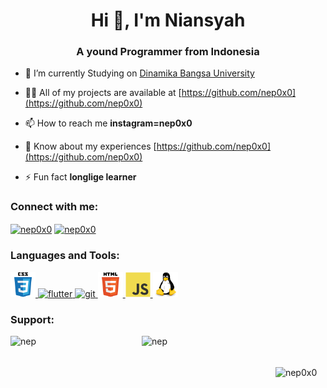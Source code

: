 <h1 align="center">Hi 👋, I'm Niansyah</h1>
<h3 align="center">A yound Programmer from Indonesia</h3>

- 🔭 I’m currently Studying on [Dinamika Bangsa University](unama.ac.id)

- 👨‍💻 All of my projects are available at [https://github.com/nep0x0](https://github.com/nep0x0)

- 📫 How to reach me **instagram=nep0x0**

- 📄 Know about my experiences [https://github.com/nep0x0](https://github.com/nep0x0)

- ⚡ Fun fact **longlige learner**

<h3 align="left">Connect with me:</h3>
<p align="left">
<!-- <a href="https://twitter.com/nep0x0" target="blank"><img align="center" src="https://raw.githubusercontent.com/rahuldkjain/github-profile-readme-generator/master/src/images/icons/Social/twitter.svg" alt="nep0x0" height="30" width="40" /></a> -->
<a href="https://www.linkedin.com/in/niansyah-eko-putra-5b83101a5/" target="blank"><img align="center" src="https://raw.githubusercontent.com/rahuldkjain/github-profile-readme-generator/master/src/images/icons/Social/linked-in-alt.svg" alt="nep0x0" height="30" width="40" /></a>
<a href="https://instagram.com/nep0x0" target="blank"><img align="center" src="https://raw.githubusercontent.com/rahuldkjain/github-profile-readme-generator/master/src/images/icons/Social/instagram.svg" alt="nep0x0" height="30" width="40" /></a>
<!-- <a href="https://www.youtube.com/c/nep0x0" target="blank"><img align="center" src="https://raw.githubusercontent.com/rahuldkjain/github-profile-readme-generator/master/src/images/icons/Social/youtube.svg" alt="nep0x0" height="30" width="40" /></a>
</p> -->

<h3 align="left">Languages and Tools:</h3>
<p align="left"> <a href="https://www.w3schools.com/css/" target="_blank" rel="noreferrer"> <img src="https://raw.githubusercontent.com/devicons/devicon/master/icons/css3/css3-original-wordmark.svg" alt="css3" width="40" height="40"/> </a> <a href="https://flutter.dev" target="_blank" rel="noreferrer"> <img src="https://www.vectorlogo.zone/logos/flutterio/flutterio-icon.svg" alt="flutter" width="40" height="40"/> </a> <a href="https://git-scm.com/" target="_blank" rel="noreferrer"> <img src="https://www.vectorlogo.zone/logos/git-scm/git-scm-icon.svg" alt="git" width="40" height="40"/> </a> <a href="https://www.w3.org/html/" target="_blank" rel="noreferrer"> <img src="https://raw.githubusercontent.com/devicons/devicon/master/icons/html5/html5-original-wordmark.svg" alt="html5" width="40" height="40"/> </a> <a href="https://developer.mozilla.org/en-US/docs/Web/JavaScript" target="_blank" rel="noreferrer"> <img src="https://raw.githubusercontent.com/devicons/devicon/master/icons/javascript/javascript-original.svg" alt="javascript" width="40" height="40"/> </a> <a href="https://www.linux.org/" target="_blank" rel="noreferrer"> <img src="https://raw.githubusercontent.com/devicons/devicon/master/icons/linux/linux-original.svg" alt="linux" width="40" height="40"/> </a> </p>

<h3 align="left">Support:</h3>
<p><a href="https://www.buymeacoffee.com/nep"> <img align="left" src="https://cdn.buymeacoffee.com/buttons/v2/default-yellow.png" height="50" width="210" alt="nep" /></a><a href="https://ko-fi.com/nep"> <img align="left" src="https://cdn.ko-fi.com/cdn/kofi3.png?v=3" height="50" width="210" alt="nep" /></a></p><br><br>

<p>&nbsp;<img align="center" src="https://github-readme-stats.vercel.app/api?username=nep0x0&show_icons=true&locale=en" alt="nep0x0" /></p>
